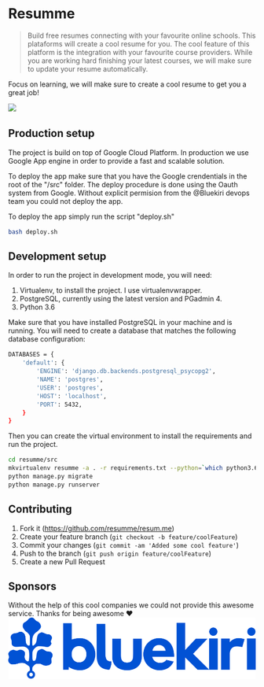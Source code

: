 # Resumme
> Build free resumes connecting with your favourite online schools. This plataforms will create a cool resume for you. The cool feature of this platform is the integration with your favourite course providers. While you are working hard finishing your latest courses, we will make sure to update your resume automatically.


Focus on learning, we will make sure to create a cool resume to get you a great job!

![](media/profile.gif)

## Production setup

The project is build on top of Google Cloud Platform. In production we use Google App engine in order to provide a fast and scalable solution.

To deploy the app make sure that you have the Google crendentials in the root of the "/src" folder. The deploy procedure is done using the Oauth system from Google. Without explicit permision from the @Bluekiri devops team you could not deploy the app.

To deploy the app simply run the script "deploy.sh"

```sh
bash deploy.sh
```

## Development setup

In order to run the project in development mode, you will need:

1. Virtualenv, to install the project. I use virtualenvwrapper.
2. PostgreSQL, currently using the latest version and PGadmin 4.
3. Python 3.6

Make sure that you have installed PostgreSQL in your machine and is running. You will need to create a database that matches the following database configuration:

```sh
DATABASES = {
    'default': {
        'ENGINE': 'django.db.backends.postgresql_psycopg2',
        'NAME': 'postgres',
        'USER': 'postgres',
        'HOST': 'localhost',
        'PORT': 5432,
    }
}
```

Then you can create the virtual environment to install the requirements and run the project.

```sh
cd resumme/src
mkvirtualenv resumme -a . -r requirements.txt --python=`which python3.6`
python manage.py migrate
python manage.py runserver
```

## Contributing

1. Fork it (<https://github.com/resumme/resum.me>)
2. Create your feature branch (`git checkout -b feature/coolFeature`)
3. Commit your changes (`git commit -am 'Added some cool feature'`)
4. Push to the branch (`git push origin feature/coolFeature`)
5. Create a new Pull Request


## Sponsors

Without the help of this cool companies we could not provide this awesome service. Thanks for being awesome :heart:
![](media/bluekiri-logo.svg)
